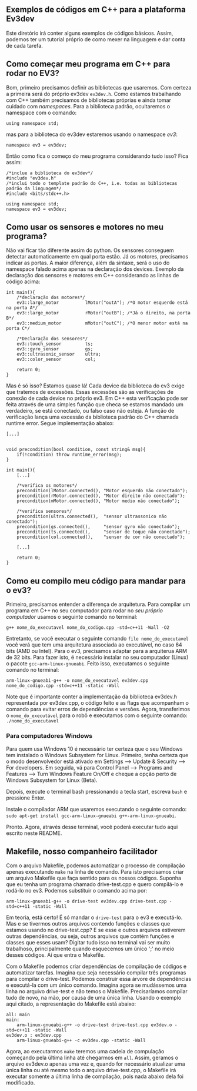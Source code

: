 ## Exemplos de códigos em C++ para a plataforma Ev3dev
Este diretório irá conter alguns exemplos de códigos básicos. Assim, podemos ter um tutorial próprio de como mexer na linguagem e dar conta de cada tarefa.

## Como começar meu programa em C++ para rodar no EV3?
Bom, primeiro precisamos definir as bibliotecas que usaremos. Com certeza a primeira será do próprio ev3dev ```ev3dev.h```. Como estamos trabalhando com C++ também precisamos de bibliotecas próprias e ainda tomar cuidado com *namespaces*. Para a biblioteca padrão, ocultaremos o namespace com o comando:

```using namespace std;```

mas para a biblioteca do ev3dev estaremos usando o namespace *ev3*:

```namespace ev3 = ev3dev;```

Então como fica o começo do meu programa considerando tudo isso? Fica assim:

```
/*inclue a biblioteca do ev3dev*/
#include "ev3dev.h"
/*inclui todo o template padrão do C++, i.e. todas as bibliotecas padrão da linguagem*/
#include <bits/stdc++.h> 

using namespace std;
namespace ev3 = ev3dev;
```

## Como usar os sensores e motores no meu programa?
Não vai ficar tão diferente assim do python. Os sensores conseguem detectar automaticamente em qual porta estão. Já os motores, precisamos indicar as portas. A maior diferença, além da sintaxe, será o uso do namespace falado acima apenas na declaração dos devices.
Exemplo da declaração dos sensores e motores em C++ considerando as linhas de código acima:
```
int main(){
    /*declaração dos motores*/
    ev3::large_motor          lMotor("outA"); /*O motor esquerdo está na porta A*/
    ev3::large_motor          rMotor("outB"); /*Já o direito, na porta B*/
    ev3::medium_motor         mMotor("outC"); /*O menor motor está na porta C*/
    
    /*Declaração dos sensores*/
    ev3::touch_sensor         ts;
    ev3::gyro_sensor          gs;
    ev3::ultrasonic_sensor    ultra;
    ev3::color_sensor         col;
    
    return 0;
}
```

Mas é só isso? Estamos quase lá! Cada device da biblioteca do ev3 exige que tratemos de excessões. Essas excessões são as verificações de conexão de cada device no próprio ev3. Em C++ esta verificação pode ser feita através de uma simples função que checa se estamos mandado um verdadeiro, se está conectado, ou falso caso não esteja. A função de verificação lança uma excessão da biblioteca padrão do C++ chamada runtime error. Segue implementação abaixo:

```
[...]


void precondition(bool condition, const string& msg){
    if(!condition) throw runtime_error(msg);
}

int main(){
    [...]
    
    /*verifica os motores*/
    precondition(lMotor.connected(), "Motor esquerdo não conectado");
    precondition(rMotor.connected(), "Motor direito não conectado");
    precondition(mMotor.connected(), "Motor medio não conectado");
    
    /*verifica sensores*/
    precondition(ultra.connected(),  "sensor ultrassonico não conectado");
    precondition(gs.connected(),     "sensor gyro não conectado");
    precondition(ts.connected(),     "sensor de toque não conectado");
    precondition(col.connected(),    "sensor de cor não conectado");
    
    [...]
    
    return 0;
}
```

## Como eu compilo meu código para mandar para o ev3?
Primeiro, precisamos entender a diferença de arquitetura. Para compilar um programa em C++ no seu computador para rodar no *seu próprio computador* usamos o seguinte comando no terminal:

```
g++ nome_do_executavel nome_do_codigo.cpp -std=c++11 -Wall -O2
```

Entretanto, se você executar o seguinte comando ```file nome_do_executavel``` você verá que tem uma arquitetura associada ao executável, no caso 64 bits (AMD ou Intel). Para o ev3, precisamos adaptar para a arquiterua ARM de 32 bits. Para fazer isto, é necessário instalar no seu computador (Linux) o pacote ```gcc-arm-linux-gnueabi```. Feito isso, executamos o seguinte comando no terminal:

```
arm-linux-gnueabi-g++ -o nome_do_executavel ev3dev.cpp nome_do_codigo.cpp -std=c++11 -static -Wall
```

Note que é importante conter a implementação da biblioteca ev3dev.h representada por ev3dev.cpp, o código feito e as flags que acompanham o comando para evitar erros de dependências e versões. Agora, transferimos o ```nome_do_executável``` para o robô e executamos com o seguinte comando: ```./nome_do_executavel```

### Para computadores Windows
Para quem usa Windows 10 é necessário ter certeza que o seu Windows tem instalado o Windows Subsystem for Linux. Primeiro, tenha certeza que o modo desenvolvedor está ativado em Settings --> Update & Security --> For developers. Em seguida, vá para Control Panel --> Programs and Features --> Turn Windows Feature On/Off e cheque a opção perto de Windows Subsystem for Linux (Beta).

Depois, execute o terminal bash pressionando a tecla start, escreva `bash` e pressione Enter.

Instale o compilador ARM que usaremos executando o seguinte comando: `sudo apt-get install gcc-arm-linux-gnueabi g++-arm-linux-gnueabi`.

Pronto. Agora, através desse terminal, você poderá executar tudo aqui escrito neste README.
## Makefile, nosso companheiro facilitador 
Com o arquivo Makefile, podemos automatizar o processo de compilação apenas executando ```make``` na linha de comando. Para isto precisamos criar um arquivo Makefile que faça sentido para os nossos códigos. Suponha que eu tenha um programa chamado drive-test.cpp e quero compilá-lo e rodá-lo no ev3. Podemos substituir o comando acima por:

```
arm-linux-gnueabi-g++ -o drive-test ev3dev.cpp drive-test.cpp -std=c++11 -static -Wall
```

Em teoria, está certo! É só mandar o ```drive-test``` para o ev3 e executá-lo. Mas e se tivermos outros arquivos contendo funções e classes que estamos usando no drive-test.cpp? E se esse e outros arquivos estiverem outras dependências, ou seja, outros arquivos que contém funções e classes que esses usam? Digitar tudo isso no terminal vai ser muito trabalhoso, principalmente quando esquecemos um único ';' no meio desses códigos. Aí que entra o Makefile. 

Com o Makefile podemos criar dependências de compilação de códigos e automatizar tarefas. Imagina que seja necessário compilar três programas para compilar o drive-test. Podemos construir essa árvore de dependências e executá-la com um único comando. Imagina agora se mudássemos uma linha no arquivo drive-test e não temos o Makefile. Precisaríamos compilar tudo de novo, na mão, por causa de uma única linha. Usando o exemplo aqui citado, a representação do Makefile está abaixo:

```
all: main
main:
    arm-linux-gnueabi-g++ -o drive-test drive-test.cpp ev3dev.o -std=c++11 -static -Wall
ev3dev.o : ev3dev.cpp
    arm-linux-gnueabi-g++ -c ev3dev.cpp -static -Wall
```

Agora, ao executarmos ```make``` teremos uma cadeia de compulação começando pela última linha até chegarmos em ```all```. Assim, geramos o arquivo ev3dev.o apenas uma vez e, quando for necessário atualizar uma única linha ou até mesmo todo o arquivo drive-test.cpp, o Makefile irá executar somente a última linha de compilação, pois nada abaixo dela foi modificado.
